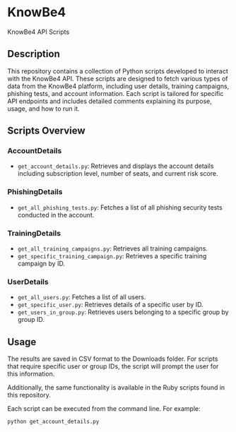 # KnowBe4

KnowBe4 API Scripts

## Description

This repository contains a collection of Python scripts developed to interact with the KnowBe4 API. These scripts are designed to fetch various types of data from the KnowBe4 platform, including user details, training campaigns, phishing tests, and account information. Each script is tailored for specific API endpoints and includes detailed comments explaining its purpose, usage, and how to run it.

## Scripts Overview

### AccountDetails

- `get_account_details.py`: Retrieves and displays the account details including subscription level, number of seats, and current risk score.

### PhishingDetails

- `get_all_phishing_tests.py`: Fetches a list of all phishing security tests conducted in the account.

### TrainingDetails

- `get_all_training_campaigns.py`: Retrieves all training campaigns.
- `get_specific_training_campaign.py`: Retrieves a specific training campaign by ID.

### UserDetails

- `get_all_users.py`: Fetches a list of all users.
- `get_specific_user.py`: Retrieves details of a specific user by ID.
- `get_users_in_group.py`: Retrieves users belonging to a specific group by group ID.

## Usage

The results are saved in CSV format to the Downloads folder. For scripts that require specific user or group IDs, the script will prompt the user for this information.

Additionally, the same functionality is available in the Ruby scripts found in this repository.

Each script can be executed from the command line. For example:

```bash
python get_account_details.py
